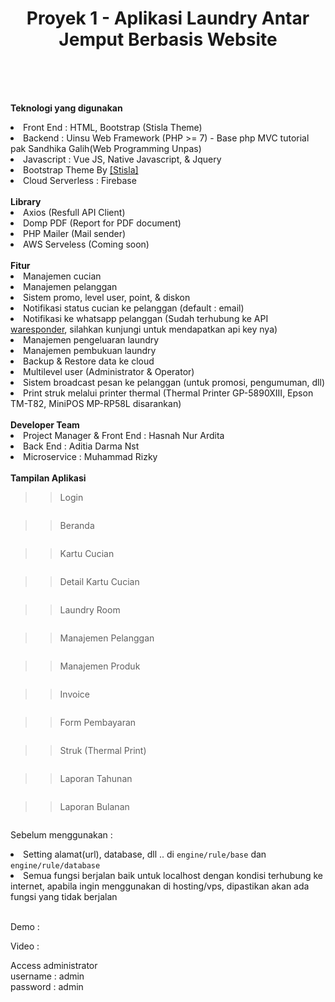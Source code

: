 <h1 align="center">Proyek 1 - Aplikasi Laundry Antar Jemput Berbasis Website</h1>
<br>
<span align="center">

</span>

<br/><br/>
<b>Teknologi yang digunakan</b>
<li>Front End : HTML, Bootstrap (Stisla Theme)</li>
<li>Backend : Uinsu Web Framework (PHP >= 7) - Base php MVC tutorial pak Sandhika Galih(Web Programming Unpas)</li>
<li>Javascript : Vue JS, Native Javascript, & Jquery</li>
<li>Bootstrap Theme By <a href='https://demo.getstisla.com/index.html'>[Stisla]</a></li>
<li>Cloud Serverless : Firebase</li>
<br/>
<b>Library</b>
<li>Axios (Resfull API Client)</li>
<li>Domp PDF (Report for PDF document)</li>
<li>PHP Mailer (Mail sender)</li>
<li>AWS Serveless (Coming soon)</li>
<br/>
<b>Fitur</b>
<li> Manajemen cucian</li>
<li> Manajemen pelanggan</li>
<li> Sistem promo, level user, point, & diskon</li>
<li> Notifikasi status cucian ke pelanggan (default : email)</li>
<li> Notifikasi ke whatsapp pelanggan (Sudah terhubung ke API <a href='https://waresponder.co.id'>waresponder</a>, silahkan kunjungi untuk mendapatkan api key nya)</li>
<li> Manajemen pengeluaran laundry</li>
<li> Manajemen pembukuan laundry</li>
<li> Backup & Restore data ke cloud</li>
<li> Multilevel user (Administrator & Operator)</li>
<li> Sistem broadcast pesan ke pelanggan (untuk promosi, pengumuman, dll)</li>
<li> Print struk melalui printer thermal (Thermal Printer GP-5890XIII, Epson TM-T82, MiniPOS MP-RP58L disarankan)</li>
<br/>
<b>Developer Team</b>
<li> Project Manager & Front End : Hasnah Nur Ardita</li>
<li> Back End : Aditia Darma Nst</li>
<li> Microservice : Muhammad Rizky</li>
<br/>
<b>Tampilan Aplikasi</b>
<br/>

>> Login

<img src=''>

>> Beranda

<img src=''>

>> Kartu Cucian

<img src=''>

>> Detail Kartu Cucian 

<img src=''>

>> Laundry Room

<img src=''>

>> Manajemen Pelanggan

<img src=''>

>> Manajemen Produk

<img src=''>

>> Invoice

<img src=''>

>> Form Pembayaran

<img src=''>

>> Struk (Thermal Print)

<img src=''>

>> Laporan Tahunan

<img src=''>

>> Laporan Bulanan 

<img src=' '>

<br/>

Sebelum menggunakan : <br/>
<li> Setting alamat(url), database, dll ..  di <code>engine/rule/base</code> dan <code>engine/rule/database</code> </li>
<li> Semua fungsi berjalan baik untuk localhost dengan kondisi terhubung ke internet, apabila  ingin menggunakan di hosting/vps, dipastikan akan ada fungsi yang tidak berjalan </li>
<br/>

Demo : 

Video : 

Access administrator<br/>
username : admin<br/>
password : admin<br/>
